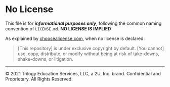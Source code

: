 # No License

This file is for ***informational purposes only***, following the common naming convention of `LICENSE.md`. **NO LICENSE IS IMPLIED**


As explained by [choosealicense.com](https://choosealicense.com/no-permission/), when no license is declared: 

> [This repository] is under exclusive copyright by default. [You cannot] use, copy, distribute, or modify without being at risk of take-downs, shake-downs, or litigation.

---

© 2021 Trilogy Education Services, LLC, a 2U, Inc. brand.  Confidential and Proprietary.  All Rights Reserved.


